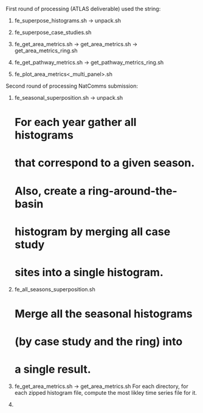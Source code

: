 First round of processing (ATLAS deliverable)
used the string:

1. fe_superpose_histograms.sh
   -> unpack.sh
   
2. fe_superpose_case_studies.sh

3. fe_get_area_metrics.sh
   -> get_area_metrics.sh
   -> get_area_metrics_ring.sh

4. fe_get_pathway_metrics.sh
   -> get_pathway_metrics_ring.sh

5. fe_plot_area_metrics<_multi_panel>.sh

Second round of processing NatComms submission:

1. fe_seasonal_superposition.sh
   -> unpack.sh
   # For each year gather all histograms
   # that correspond to a given season.
   # Also, create a ring-around-the-basin
   # histogram by merging all case study
   # sites into a single histogram.
   
2. fe_all_seasons_superposition.sh
   # Merge all the seasonal histograms
   # (by case study and the ring) into
   # a single result.

3. fe_get_area_metrics.sh
   -> get_area_metrics.sh
   For each directory, for each zipped
   histogram file, compute the most likley
   time series file for it.

4. 
